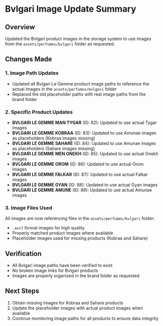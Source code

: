 # Bvlgari Image Update Summary

## Overview
Updated the Bvlgari product images in the storage system to use images from the `assets/perfumes/bvlgari` folder as requested.

## Changes Made

### 1. Image Path Updates
- Updated all Bvlgari Le Gemme product image paths to reference the actual images in the `assets/perfumes/bvlgari` folder
- Replaced the old placeholder paths with real image paths from the brand folder

### 2. Specific Product Updates
- **BVLGARI LE GEMME MAN TYGAR** (ID: 82): Updated to use actual Tygar images
- **BVLGARI LE GEMME KOBRAA** (ID: 83): Updated to use Amunae images as placeholders (Kobraa images missing)
- **BVLGARI LE GEMME SAHARE** (ID: 84): Updated to use Amunae images as placeholders (Sahare images missing)
- **BVLGARI LE GEMME MEN ONEKH** (ID: 85): Updated to use actual Onekh images
- **BVLGARI LE GEMME OROM** (ID: 86): Updated to use actual Orom images
- **BVLGARI LE GEMME FALKAR** (ID: 87): Updated to use actual Falkar images
- **BVLGARI LE GEMME GYAN** (ID: 88): Updated to use actual Gyan images
- **BVLGARI LE GEMME AMUNE** (ID: 89): Updated to use actual Amunae images

### 3. Image Files Used
All images are now referencing files in the `assets/perfumes/bvlgari` folder:
- `.avif` format images for high quality
- Properly matched product images where available
- Placeholder images used for missing products (Kobraa and Sahare)

## Verification
- All Bvlgari image paths have been verified to exist
- No broken image links for Bvlgari products
- Images are properly organized in the brand folder as requested

## Next Steps
1. Obtain missing images for Kobraa and Sahare products
2. Update the placeholder images with actual product images when available
3. Continue monitoring image paths for all products to ensure data integrity